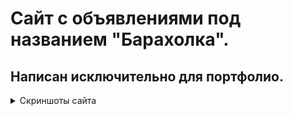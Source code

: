 # Сайт с объявлениями под названием "Барахолка".   
## Написан исключительно для портфолио. 
<details> 
  <summary>Скриншоты сайта</summary>
  
  ![home](/screenshots/home.png?raw=true "Главная страница")<br>
  ![profile](/screenshots/someones_profile.png?raw=true "Профиль другого пользователя")<br>
  ![own profile](/screenshots/own_profile.png?raw=true "Свой профиль")<br>
  ![create_card](/screenshots/create_card.png?raw=true "Создание объявления")<br>
  ![card](/screenshots/someones_card.png?raw=true "Чужое объявление")<br>
  ![own card](/screenshots/own_card.png?raw=true "Своё объявление")<br>
</details>

